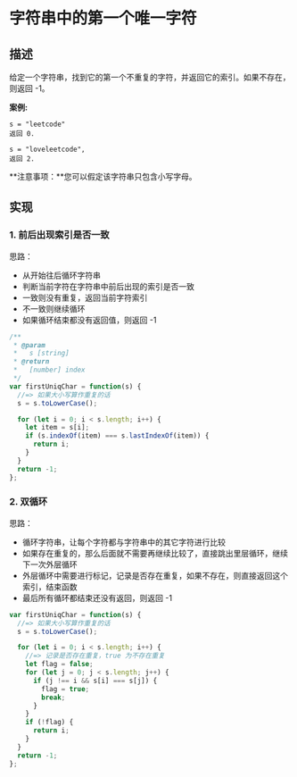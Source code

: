 # 字符串中的第一个唯一字符

## 描述

给定一个字符串，找到它的第一个不重复的字符，并返回它的索引。如果不存在，则返回 -1。

**案例:**

```text
s = "leetcode"
返回 0.

s = "loveleetcode",
返回 2.
```

**注意事项：**您可以假定该字符串只包含小写字母。

## 实现

### 1. 前后出现索引是否一致

思路：

* 从开始往后循环字符串
* 判断当前字符在字符串中前后出现的索引是否一致
* 一致则没有重复，返回当前字符索引
* 不一致则继续循环
* 如果循环结束都没有返回值，则返回 -1

```javascript
/**
 * @param
 *   s [string]
 * @return 
 *   [number] index
 */
var firstUniqChar = function(s) {
  //=> 如果大小写算作重复的话
  s = s.toLowerCase();

  for (let i = 0; i < s.length; i++) {
    let item = s[i];
    if (s.indexOf(item) === s.lastIndexOf(item)) {
      return i;
    }
  }
  return -1;
};
```

### 2. 双循环

思路：

* 循环字符串，让每个字符都与字符串中的其它字符进行比较
* 如果存在重复的，那么后面就不需要再继续比较了，直接跳出里层循环，继续下一次外层循环
* 外层循环中需要进行标记，记录是否存在重复，如果不存在，则直接返回这个索引，结束函数
* 最后所有循环都结束还没有返回，则返回 -1

```javascript
var firstUniqChar = function(s) {
  //=> 如果大小写算作重复的话
  s = s.toLowerCase();

  for (let i = 0; i < s.length; i++) {
    //=> 记录是否存在重复，true 为不存在重复
    let flag = false;
    for (let j = 0; j < s.length; j++) {
      if (j !== i && s[i] === s[j]) {
        flag = true;
        break;
      }
    }
    if (!flag) {
      return i;
    }
  }
  return -1;
};
```

